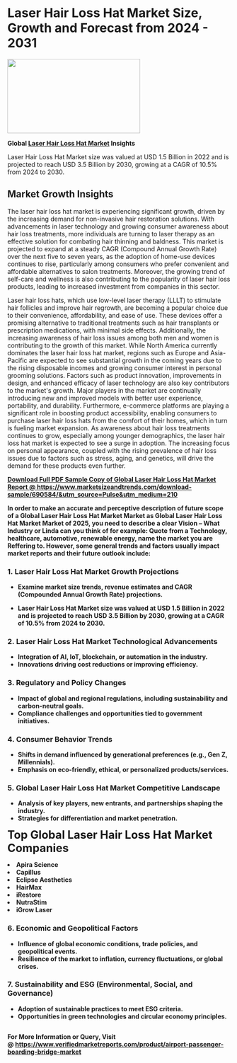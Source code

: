 <H1>Laser Hair Loss Hat Market Size, Growth and Forecast from 2024 - 2031</H1><img class="aligncenter size-medium wp-image-584254" src="https://thirdeyenews.in/wp-content/uploads/2024/09/Global-Market-Research-300x168.jpeg" alt="" width="300" height="168" /><p><strong>Global&nbsp;<a href="https://www.marketsizeandtrends.com/download-sample/690584/&amp;utm_source=Pulse&amp;utm_medium=210">Laser Hair Loss Hat Market</a> Insights</strong></p><p>Laser Hair Loss Hat Market size was valued at USD 1.5 Billion in 2022 and is projected to reach USD 3.5 Billion by 2030, growing at a CAGR of 10.5% from 2024 to 2030.</p><p><h2>Market Growth Insights</h2> <p>The laser hair loss hat market is experiencing significant growth, driven by the increasing demand for non-invasive hair restoration solutions. With advancements in laser technology and growing consumer awareness about hair loss treatments, more individuals are turning to laser therapy as an effective solution for combating hair thinning and baldness. This market is projected to expand at a steady CAGR (Compound Annual Growth Rate) over the next five to seven years, as the adoption of home-use devices continues to rise, particularly among consumers who prefer convenient and affordable alternatives to salon treatments. Moreover, the growing trend of self-care and wellness is also contributing to the popularity of laser hair loss products, leading to increased investment from companies in this sector.</p> <p><strong><a href="download-sample-link"></a></strong></p> <p>Laser hair loss hats, which use low-level laser therapy (LLLT) to stimulate hair follicles and improve hair regrowth, are becoming a popular choice due to their convenience, affordability, and ease of use. These devices offer a promising alternative to traditional treatments such as hair transplants or prescription medications, with minimal side effects. Additionally, the increasing awareness of hair loss issues among both men and women is contributing to the growth of this market. While North America currently dominates the laser hair loss hat market, regions such as Europe and Asia-Pacific are expected to see substantial growth in the coming years due to the rising disposable incomes and growing consumer interest in personal grooming solutions. Factors such as product innovation, improvements in design, and enhanced efficacy of laser technology are also key contributors to the market's growth. Major players in the market are continually introducing new and improved models with better user experience, portability, and durability. Furthermore, e-commerce platforms are playing a significant role in boosting product accessibility, enabling consumers to purchase laser hair loss hats from the comfort of their homes, which in turn is fueling market expansion. As awareness about hair loss treatments continues to grow, especially among younger demographics, the laser hair loss hat market is expected to see a surge in adoption. The increasing focus on personal appearance, coupled with the rising prevalence of hair loss issues due to factors such as stress, aging, and genetics, will drive the demand for these products even further.</p> <p><strong><a href="get-more-link"></p><p><span class=""><strong>Download Full PDF Sample Copy of Global Laser Hair Loss Hat Market Report</strong> @ <a href="https://www.marketsizeandtrends.com/download-sample/690584/&amp;utm_source=Pulse&amp;utm_medium=210" target="_blank">https://www.marketsizeandtrends.com/download-sample/690584/&amp;utm_source=Pulse&amp;utm_medium=210</a></span></p><p>In order to make an accurate and perceptive description of future scope of a Global&nbsp;Laser Hair Loss Hat Market Market as Global&nbsp;Laser Hair Loss Hat Market Market of 2025, you need to describe a clear Vision &ndash; What Industry or Linda can you think of for example: Quote from a Technology, healthcare, automotive, renewable energy, name the market you are Reffering to. However, some general trends and factors usually impact market reports and their future outlook include:</p><h3>1.&nbsp;<strong>Laser Hair Loss Hat Market Growth Projections</strong></h3><ul><li>Examine market size trends, revenue estimates and CAGR (Compounded Annual Growth Rate) projections.</li><li><p>Laser Hair Loss Hat Market size was valued at USD 1.5 Billion in 2022 and is projected to reach USD 3.5 Billion by 2030, growing at a CAGR of 10.5% from 2024 to 2030.</p></li></ul><h3>2.&nbsp;<strong>Laser Hair Loss Hat Market Technological Advancements</strong></h3><ul><li>Integration of AI, IoT, blockchain, or automation in the industry.</li><li>Innovations driving cost reductions or improving efficiency.</li></ul><h3>3.&nbsp;<strong>Regulatory and Policy Changes</strong></h3><ul><li>Impact of global and regional regulations, including sustainability and carbon-neutral goals.</li><li>Compliance challenges and opportunities tied to government initiatives.</li></ul><h3>4.&nbsp;<strong>Consumer Behavior Trends</strong></h3><ul><li>Shifts in demand influenced by generational preferences (e.g., Gen Z, Millennials).</li><li>Emphasis on eco-friendly, ethical, or personalized products/services.</li></ul><h3>5.&nbsp;<strong>Global Laser Hair Loss Hat Market Competitive Landscape</strong></h3><ul><li>Analysis of key players, new entrants, and partnerships shaping the industry.</li><li>Strategies for differentiation and market penetration.</li></ul><p data-pm-slice="1 1 []"><span style="color: inherit; font-family: inherit; font-size: 25px;">Top Global Laser Hair Loss Hat Market Companies</span></p><div class="" data-test-id=""><p><li>Apira Science</li><li> Capillus</li><li> Eclipse Aesthetics</li><li> HairMax</li><li> iRestore</li><li> NutraStim</li><li> iGrow Laser</li></p></div><h3>6.&nbsp;<strong>Economic and Geopolitical Factors</strong></h3><ul><li>Influence of global economic conditions, trade policies, and geopolitical events.</li><li>Resilience of the market to inflation, currency fluctuations, or global crises.</li></ul><h3>7.&nbsp;<strong>Sustainability and ESG (Environmental, Social, and Governance)</strong></h3><ul><li>Adoption of sustainable practices to meet ESG criteria.</li><li>Opportunities in green technologies and circular economy principles.</li></ul><h2><strong style="font-size: 14px;">For More Information or Query, Visit @&nbsp;</strong><a style="background-color: #ffffff; font-size: 14px;" href="https://www.marketsizeandtrends.com/report/laser-hair-loss-hat-market/" target="_blank">https://www.verifiedmarketreports.com/product/airport-passenger-boarding-bridge-market</a></h2>
